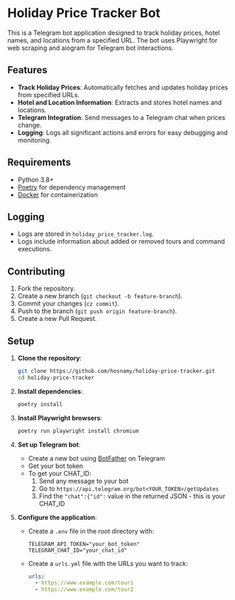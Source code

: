 # Holiday Price Tracker Bot

This is a Telegram bot application designed to track holiday prices, hotel names, and locations from a specified URL. The bot uses Playwright for web scraping and aiogram for Telegram bot interactions.

## Features

- **Track Holiday Prices**: Automatically fetches and updates holiday prices from specified URLs.
- **Hotel and Location Information**: Extracts and stores hotel names and locations.
- **Telegram Integration**: Send messages to a Telegram chat when prices change.
- **Logging**: Logs all significant actions and errors for easy debugging and monitoring.

## Requirements

- Python 3.8+
- [Poetry](https://python-poetry.org/) for dependency management
- [Docker](https://www.docker.com/) for containerization

## Logging

- Logs are stored in `holiday_price_tracker.log`.
- Logs include information about added or removed tours and command executions.

## Contributing

1. Fork the repository.
2. Create a new branch (`git checkout -b feature-branch`).
3. Commit your changes (`cz commit`).
4. Push to the branch (`git push origin feature-branch`).
5. Create a new Pull Request.

## Setup

1. **Clone the repository**:

   ```bash
   git clone https://github.com/hosnamy/holiday-price-tracker.git
   cd holiday-price-tracker
   ```

2. **Install dependencies**:

   ```bash
   poetry install
   ```

3. **Install Playwright browsers**:

   ```bash
   poetry run playwright install chromium
   ```

4. **Set up Telegram bot**:

   - Create a new bot using [BotFather](https://core.telegram.org/bots#botfather) on Telegram
   - Get your bot token
   - To get your CHAT_ID:
     1. Send any message to your bot
     2. Go to `https://api.telegram.org/bot<YOUR_TOKEN>/getUpdates`
     3. Find the `"chat":{"id":` value in the returned JSON - this is your CHAT_ID

5. **Configure the application**:

   - Create a `.env` file in the root directory with:
     ```
     TELEGRAM_API_TOKEN="your_bot_token"
     TELEGRAM_CHAT_ID="your_chat_id"
     ```
   - Create a `urls.yml` file with the URLs you want to track:
     ```yaml
     urls:
       - https://www.example.com/tour1
       - https://www.example.com/tour2
     ```
